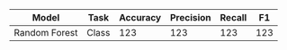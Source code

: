 | Model | Task | Accuracy | Precision | Recall | F1 | 
| --- | --- | --- | --- | --- | --- |
| Random Forest | Class | 123 | 123 | 123 | 123 | 
